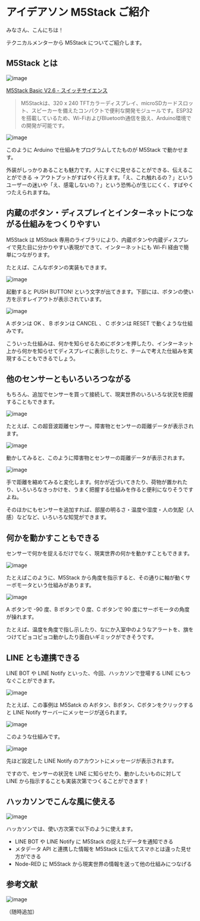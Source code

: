 # アイデアソン M5Stack ご紹介

みなさん、こんにちは！

テクニカルメンターから M5Stack についてご紹介します。

## M5Stack とは

![image](https://cdn.shopify.com/s/files/1/0514/0719/2262/products/e1b4dc23-509b-4f0a-b16f-6b7d7693c9d8_1204x1204.png?v=1663226115)

[M5Stack Basic V2.6 \- スイッチサイエンス](https://www.switch-science.com/products/7362)

> M5Stackは、320 x 240 TFTカラーディスプレイ、microSDカードスロット、スピーカーを備えたコンパクトで便利な開発モジュールです。ESP32を搭載しているため、Wi-FiおよびBluetooth通信を扱え、Arduino環境での開発が可能です。

![image](https://i.gyazo.com/92bf2c5928e5bc3c733656c36a385ad0.png)

このように Arduino で仕組みをプログラムしてたものが M5Stack で動かせます。

外装がしっかりあることも魅力です。人にすぐに見せることができる、伝えることができる → アウトプットがすばやく行えます。「え、これ触れるの？」というユーザーの迷いや「え、感電しないの？」という恐怖心が生じにくく、すばやくつたえられますね。

## 内蔵のボタン・ディスプレイとインターネットにつながる仕組みをつくりやすい

M5Stack は M5Stack 専用のライブラリにより、内蔵ボタンや内蔵ディスプレイで見た目に分かりやすい表現ができて、インターネットにも Wi-Fi 経由で簡単につながります。

たとえば、こんなボタンの実装もできます。

![image](https://i.gyazo.com/663630ae47c17ce53715f4facbbd0553.jpg)

起動すると PUSH BUTTON! という文字が出てきます。下部には、ボタンの使い方を示すレイアウトが表示されています。

![image](https://i.gyazo.com/1bb9d7a9f43bf616f62bf75b1b1a6bf0.jpg)

A ボタンは OK 、 B ボタンは CANCEL 、 C ボタンは RESET で動くような仕組みです。

こういった仕組みは、何かを知らせるためにボタンを押したり、インターネット上から何かを知らせてディスプレイに表示したりと、チームで考えた仕組みを実現することもできるでしょう。

## 他のセンサーともいろいろつながる

もちろん、追加でセンサーを買って接続して、現実世界のいろいろな状況を把握することもできます。


![image](https://i.gyazo.com/bd1d04513fd60ee4739023ac8929f653.jpg)

たとえば、この超音波距離センサー。障害物とセンサーの距離データが表示されます。

![image](https://i.gyazo.com/bd1d04513fd60ee4739023ac8929f653.jpg)

動かしてみると、このように障害物とセンサーの距離データが表示されます。

![image](https://i.gyazo.com/32056ffe80f0b86f1de9e6e41c27e167.jpg)

手で距離を縮めてみると変化します。何かが近づいてきたり、荷物が置かれたり、いろいろなきっかけを、うまく把握する仕組みを作ると便利になりそうですよね。

そのほかにもセンサーを追加すれば、部屋の明るさ・温度や湿度・人の気配（人感）などなど、いろいろな知覚ができます。

## 何かを動かすこともできる

センサーで何かを捉えるだけでなく、現実世界の何かを動かすこともできます。

![image](https://i.gyazo.com/3f75202f73fccd2a5400939e52ca2b27.jpg)

たとえばこのように、M5Stack から角度を指示すると、その通りに軸が動くサーボモータという仕組みがあります。

![image](https://i.gyazo.com/71e72d85154a2ec03f3af33dd0c27d61.jpg)

A ボタンで -90 度、B ボタンで 0 度、C ボタンで 90 度にサーボモータの角度が操れます。

たとえば、温度を角度で指し示したり、なにか入室中のようなアラートを、旗をつけてピョコピョコ動かしたり面白いギミックができそうです。

## LINE とも連携できる

LINE BOT や LINE Notify といった、今回、ハッカソンで登場する LINE にもつなぐことができます。

![image](https://i.gyazo.com/e49942702a7683010b16a76d797d83e2.jpg)

たとえば、この事例は M5Satck の Aボタン、Bボタン、Cボタンをクリックすると LINE Notify サーバーにメッセージが送られます。

![image](https://i.gyazo.com/d4f219471329ee42c7d2b291e7272873.png)

このような仕組みです。

![image](https://i.gyazo.com/9bc36d121afc4ac5e8b71a2b2c8fe573.png)

先ほど設定した LINE Notify のアカウントにメッセージが表示されます。

ですので、センサーの状況を LINE に知らせたり、動かしたいものに対して LINE から指示することも実装次第でつくることができます！

## ハッカソンでこんな風に使える

![image](https://i.gyazo.com/5cecb4da5090e7290bc69bd3f5eb059e.png)

ハッカソンでは、使い方次第で以下のように使えます。

- LINE BOT や LINE Notify に M5Stack の捉えたデータを通知できる
- メタデータ API と連携した情報を M5Stack に伝えてスマホとは違った見せ方ができる
- Node-RED に M5Stack から現実世界の情報を送って他の仕組みにつなげる

## 参考文献

![image](https://i.gyazo.com/48a29e0bbec328b7ab43b0e7f39e59b4.png)

（随時追加）